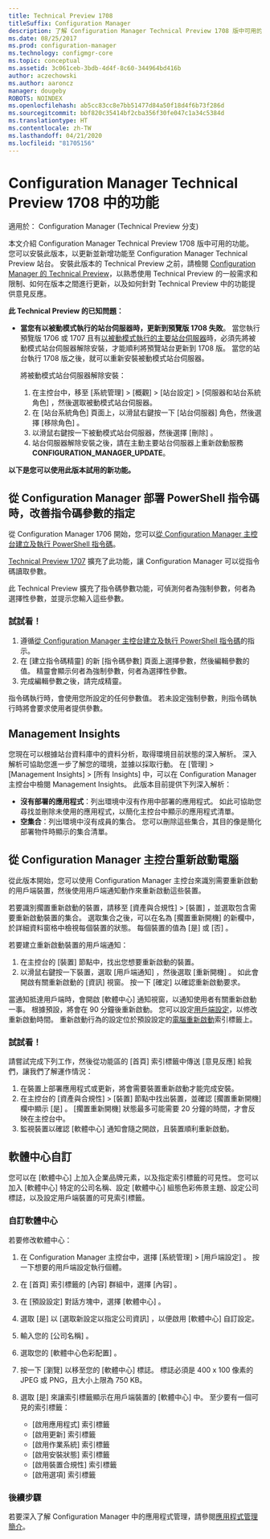 ```yaml
---
title: Technical Preview 1708
titleSuffix: Configuration Manager
description: 了解 Configuration Manager Technical Preview 1708 版中可用的功能。
ms.date: 08/25/2017
ms.prod: configuration-manager
ms.technology: configmgr-core
ms.topic: conceptual
ms.assetid: 3c061ceb-3bdb-4d4f-8c60-344964bd416b
author: aczechowski
ms.author: aaroncz
manager: dougeby
ROBOTS: NOINDEX
ms.openlocfilehash: ab5cc83cc8e7bb51477d84a50f18d4f6b73f286d
ms.sourcegitcommit: bbf820c35414bf2cba356f30fe047c1a34c5384d
ms.translationtype: HT
ms.contentlocale: zh-TW
ms.lasthandoff: 04/21/2020
ms.locfileid: "81705156"
---
```

# <a name="capabilities-in-technical-preview-1708-for-configuration-manager"></a>Configuration Manager Technical Preview 1708 中的功能

適用於：  Configuration Manager (Technical Preview 分支)

本文介紹 Configuration Manager Technical Preview 1708 版中可用的功能。 您可以安裝此版本，以更新並新增功能至 Configuration Manager Technical Preview 站台。 安裝此版本的 Technical Preview 之前，請檢閱 [Configuration Manager 的 Technical Preview](../../core/get-started/technical-preview.md)，以熟悉使用 Technical Preview 的一般需求和限制、如何在版本之間進行更新，以及如何針對 Technical Preview 中的功能提供意見反應。     


<!--  Known Issues Template   
**Known Issues in this Technical Preview:**
-   **Issue Name**. Details
    Workaround details.
-->
**此 Technical Preview 的已知問題：**
- **當您有以被動模式執行的站台伺服器時，更新到預覽版 1708 失敗**。 當您執行預覽版 1706 或 1707 且有[以被動模式執行的主要站台伺服器](capabilities-in-technical-preview-1706.md#site-server-role-high-availability)時，必須先將被動模式站台伺服器解除安裝，才能順利將預覽站台更新到 1708 版。 當您的站台執行 1708 版之後，就可以重新安裝被動模式站台伺服器。

  將被動模式站台伺服器解除安裝：
  1. 在主控台中，移至 [系統管理]   > [概觀]   > [站台設定]   > [伺服器和站台系統角色]  ，然後選取被動模式站台伺服器。
  2. 在 [站台系統角色]  頁面上，以滑鼠右鍵按一下 [站台伺服器]  角色，然後選擇 [移除角色]  。
  3. 以滑鼠右鍵按一下被動模式站台伺服器，然後選擇 [刪除]  。
  4. 站台伺服器解除安裝之後，請在主動主要站台伺服器上重新啟動服務 **CONFIGURATION_MANAGER_UPDATE**。




**以下是您可以使用此版本試用的新功能。**  

<!--  Rough Section Template
##  FEATURE

### Procedure 1
### Try it out!  
 Try to complete the following tasks and then send us **Feedback** from the **Home** tab of the Ribbon to let us know how it worked:
 -  Task 1
 -  Task 2              
-->

## <a name="improvements-for-specifying-script-parameters-when-you-deploy-powershell-scripts-from-configuration-manager"></a>從 Configuration Manager 部署 PowerShell 指令碼時，改善指令碼參數的指定
<!-- 1236459 -->

從 Configuration Manager 1706 開始，您可以[從 Configuration Manager 主控台建立及執行 PowerShell 指令碼](../../apps/deploy-use/create-deploy-scripts.md)。

[Technical Preview 1707](capabilities-in-technical-preview-1707.md#add-parameters-when-you-deploy-powershell-scripts-from-configuration-manager) 擴充了此功能，讓 Configuration Manager 可以從指令碼讀取參數。

此 Technical Preview 擴充了指令碼參數功能，可偵測何者為強制參數，何者為選擇性參數，並提示您輸入這些參數。

### <a name="try-it-out"></a>試試看！

1. 遵循[從 Configuration Manager 主控台建立及執行 PowerShell 指令碼](../../apps/deploy-use/create-deploy-scripts.md)的指示。
2. 在 [建立指令碼精靈]  的新 [指令碼參數]  頁面上選擇參數，然後編輯參數的值。
精靈會顯示何者為強制參數，何者為選擇性參數。
4. 完成編輯參數之後，請完成精靈。

指令碼執行時，會使用您所設定的任何參數值。 若未設定強制參數，則指令碼執行時將會要求使用者提供參數。

## <a name="management-insights"></a>Management Insights
<!-- 1353967 -->
您現在可以根據站台資料庫中的資料分析，取得環境目前狀態的深入解析。 深入解析可協助您進一步了解您的環境，並據以採取行動。 在 [管理]   > [Management Insights]   > [所有 Insights]  中，可以在 Configuration Manager 主控台中檢閱 Management Insights。 此版本目前提供下列深入解析：

- **沒有部署的應用程式**：列出環境中沒有作用中部署的應用程式。 如此可協助您尋找並刪除未使用的應用程式，以簡化主控台中顯示的應用程式清單。
- **空集合**：列出環境中沒有成員的集合。 您可以刪除這些集合，其目的像是簡化部署物件時顯示的集合清單。


## <a name="restart-computers-from-the-configuration-manager-console"></a>從 Configuration Manager 主控台重新啟動電腦   
<!-- 1356283 -->
從此版本開始，您可以使用 Configuration Manager 主控台來識別需要重新啟動的用戶端裝置，然後使用用戶端通知動作來重新啟動這些裝置。

若要識別擱置重新啟動的裝置，請移至 [資產與合規性]   > [裝置]  ，並選取包含需要重新啟動裝置的集合。 選取集合之後，可以在名為 [擱置重新開機]  的新欄中，於詳細資料窗格中檢視每個裝置的狀態。 每個裝置的值為 [是]  或 [否]  。

若要建立重新啟動裝置的用戶端通知：
1. 在主控台的 [裝置] 節點中，找出您想要重新啟動的裝置。
2. 以滑鼠右鍵按一下裝置，選取 [用戶端通知]  ，然後選取 [重新開機]  。 如此會開啟有關重新啟動的 [資訊] 視窗。 按一下 [確定]  以確認重新啟動要求。

當通知抵達用戶端時，會開啟 [軟體中心]  通知視窗，以通知使用者有關重新啟動一事。 根據預設，將會在 90 分鐘後重新啟動。 您可以設定[用戶端設定](../clients/deploy/configure-client-settings.md)，以修改重新啟動時間。 重新啟動行為的設定位於預設設定的[電腦重新啟動](../clients/deploy/about-client-settings.md#computer-restart)索引標籤上。


### <a name="try-it-out"></a>試試看！
請嘗試完成下列工作，然後從功能區的 [首頁]  索引標籤中傳送 [意見反應]  給我們，讓我們了解運作情況：
1. 在裝置上部署應用程式或更新，將會需要裝置重新啟動才能完成安裝。
2. 在主控台的 [資產與合規性]   > [裝置]  節點中找出裝置，並確認 [擱置重新開機]  欄中顯示 [是]  。 [擱置重新開機] 狀態最多可能需要 20 分鐘的時間，才會反映在主控台中。
3. 監視裝置以確認 [軟體中心] 通知會隨之開啟，且裝置順利重新啟動。


## <a name="software-center-customization"></a>軟體中心自訂
<!-- 1351224 -->
您可以在 [軟體中心] 上加入企業品牌元素，以及指定索引標籤的可見性。 您可以加入 [軟體中心] 特定的公司名稱、設定 [軟體中心] 組態色彩佈景主題、設定公司標誌，以及設定用戶端裝置的可見索引標籤。

### <a name="customize-software-center"></a>自訂軟體中心

若要修改軟體中心：

1. 在 Configuration Manager  主控台中，選擇 [系統管理]   > [用戶端設定]  。 按一下想要的用戶端設定執行個體。
2. 在 [首頁]  索引標籤的 [內容]  群組中，選擇 [內容]  。
3. 在 [預設設定]  對話方塊中，選擇 [軟體中心]  。
4. 選取 [是]  以 [選取新設定以指定公司資訊]  ，以便啟用 [軟體中心] 自訂設定。
5. 輸入您的 [公司名稱]  。
6. 選取您的 [軟體中心色彩配置]  。
7. 按一下 [瀏覽]  以移至您的 [軟體中心] 標誌。 標誌必須是 400 x 100 像素的 JPEG 或 PNG，且大小上限為 750 KB。
8. 選取 [是]  來讓索引標籤顯示在用戶端裝置的 [軟體中心] 中。 至少要有一個可見的索引標籤：

    -  [啟用應用程式] 索引標籤
    -  [啟用更新] 索引標籤
    -  [啟用作業系統] 索引標籤
    -  [啟用安裝狀態] 索引標籤
    -  [啟用裝置合規性] 索引標籤
    -  [啟用選項] 索引標籤

### <a name="next-steps"></a>後續步驟

若要深入了解 Configuration Manager 中的應用程式管理，請參閱[應用程式管理簡介](../../apps/understand/introduction-to-application-management.md)。

